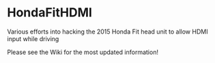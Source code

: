 # HondaFitHDMI
Various efforts into hacking the 2015 Honda Fit head unit to allow HDMI input while driving

Please see the Wiki for the most updated information!
